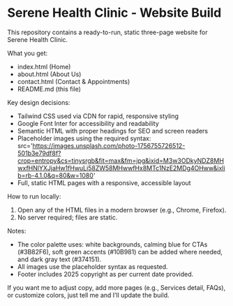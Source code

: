 # Serene Health Clinic - Website Build

This repository contains a ready-to-run, static three-page website for Serene Health Clinic.

What you get:

- index.html (Home)
- about.html (About Us)
- contact.html (Contact & Appointments)
- README.md (this file)

Key design decisions:
- Tailwind CSS used via CDN for rapid, responsive styling
- Google Font Inter for accessibility and readability
- Semantic HTML with proper headings for SEO and screen readers
- Placeholder images using the required syntax: src='https://images.unsplash.com/photo-1756755726512-501b3e79df8f?crop=entropy&cs=tinysrgb&fit=max&fm=jpg&ixid=M3w3ODkyNDZ8MHwxfHNlYXJjaHw1fHwuLi58ZW58MHwwfHx8MTc1NzE2MDg4OHww&ixlib=rb-4.1.0&q=80&w=1080'
- Full, static HTML pages with a responsive, accessible layout

How to run locally:
1. Open any of the HTML files in a modern browser (e.g., Chrome, Firefox).
2. No server required; files are static.

Notes:
- The color palette uses: white backgrounds, calming blue for CTAs (#3B82F6), soft green accents (#10B981) can be added where needed, and dark gray text (#374151).
- All images use the placeholder syntax as requested.
- Footer includes 2025 copyright as per current date provided.

If you want me to adjust copy, add more pages (e.g., Services detail, FAQs), or customize colors, just tell me and I’ll update the build.